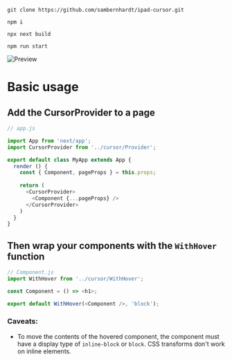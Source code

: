 `git clone https://github.com/sambernhardt/ipad-cursor.git`

`npm i`

`npx next build`

`npm run start`

![Preview](https://github.com/sambernhardt/ipad-cursor/blob/master/public/preview.gif)

# Basic usage

## Add the CursorProvider to a page
```javascript
// app.js

import App from 'next/app';
import CursorProvider from '../cursor/Provider';

export default class MyApp extends App {
  render () {
    const { Component, pageProps } = this.props;
    
    return (
      <CursorProvider>
        <Component {...pageProps} />
      </CursorProvider>
    )
  }
}
```

## Then wrap your components with the `WithHover` function
```javascript
// Component.js
import WithHover from '../cursor/WithHover';

const Component = () => <h1>;

export default WithHover(<Component />, 'block');
```


### Caveats:
- To move the contents of the hovered component, the component must have a display type of `inline-block` or `block`. CSS transforms don't work on inline elements.

